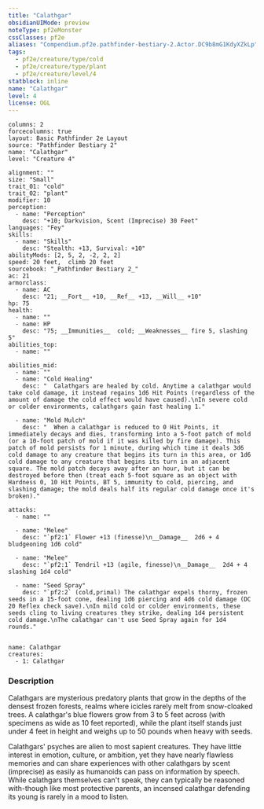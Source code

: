 ```yaml
---
title: "Calathgar"
obsidianUIMode: preview
noteType: pf2eMonster
cssClasses: pf2e
aliases: "Compendium.pf2e.pathfinder-bestiary-2.Actor.DC9b8mG1KdyXZkLp" 
tags:
  - pf2e/creature/type/cold
  - pf2e/creature/type/plant
  - pf2e/creature/level/4
statblock: inline
name: "Calathgar"
level: 4
license: OGL
---
```


```statblock
columns: 2
forcecolumns: true
layout: Basic Pathfinder 2e Layout
source: "Pathfinder Bestiary 2"
name: "Calathgar"
level: "Creature 4"

alignment: ""
size: "Small"
trait_01: "cold"
trait_02: "plant"
modifier: 10
perception:
  - name: "Perception"
    desc: "+10; Darkvision, Scent (Imprecise) 30 Feet"
languages: "Fey"
skills:
  - name: "Skills"
    desc: "Stealth: +13, Survival: +10"
abilityMods: [2, 5, 2, -2, 2, 2]
speed: 20 feet,  climb 20 feet
sourcebook: "_Pathfinder Bestiary 2_"
ac: 21
armorclass:
  - name: AC
    desc: "21; __Fort__ +10, __Ref__ +13, __Will__ +10"
hp: 75
health:
  - name: ""
  - name: HP
    desc: "75; __Immunities__  cold; __Weaknesses__ fire 5, slashing 5"
abilities_top:
  - name: ""

abilities_mid:
  - name: ""
  - name: "Cold Healing"
    desc: "  Calathgars are healed by cold. Anytime a calathgar would take cold damage, it instead regains 1d6 Hit Points (regardless of the amount of damage the cold effect would have caused).\nIn severe cold or colder environments, calathgars gain fast healing 1."

  - name: "Mold Mulch"
    desc: "  When a calathgar is reduced to 0 Hit Points, it immediately decays and dies, transforming into a 5-foot patch of mold (or a 10-foot patch of mold if it was killed by fire damage). This patch of mold persists for 1 minute, during which time it deals 3d6 cold damage to any creature that begins its turn in this area, or 1d6 cold damage to any creature that begins its turn in an adjacent square. The mold patch decays away after an hour, but it can be destroyed before then (treat each 5-foot square as an object with Hardness 0, 10 Hit Points, BT 5, immunity to cold, piercing, and slashing damage; the mold deals half its regular cold damage once it's broken)."

attacks:
  - name: ""

  - name: "Melee"
    desc: "`pf2:1` Flower +13 (finesse)\n__Damage__  2d6 + 4 bludgeoning 1d6 cold"

  - name: "Melee"
    desc: "`pf2:1` Tendril +13 (agile, finesse)\n__Damage__  2d4 + 4 slashing 1d4 cold"

  - name: "Seed Spray"
    desc: "`pf2:2` (cold,primal) The calathgar expels thorny, frozen seeds in a 15-foot cone, dealing 1d6 piercing and 4d6 cold damage (DC 20 Reflex check save).\nIn mild cold or colder environments, these seeds cling to living creatures they strike, dealing 1d4 persistent cold damage.\nThe calathgar can't use Seed Spray again for 1d4 rounds."
 
```

```encounter-table
name: Calathgar
creatures:
  - 1: Calathgar
```


### Description
Calathgars are mysterious predatory plants that grow in the depths of the densest frozen forests, realms where icicles rarely melt from snow-cloaked trees. A calathgar's blue flowers grow from 3 to 5 feet across (with specimens as wide as 10 feet reported), while the plant itself stands just under 4 feet in height and weighs up to 50 pounds when heavy with seeds.

Calathgars' psyches are alien to most sapient creatures. They have little interest in emotion, culture, or ambition, yet they have nearly flawless memories and can share experiences with other calathgars by scent (imprecise) as easily as humanoids can pass on information by speech. While calathgars themselves can't speak, they can typically be reasoned with-though like most protective parents, an incensed calathgar defending its young is rarely in a mood to listen.

